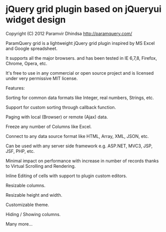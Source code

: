 jQuery grid plugin based on jQueryui widget design
==================================================
Copyright (C) 2012 Paramvir Dhindsa
http://paramquery.com/

ParamQuery grid is a lightweight jQuery grid plugin inspired by MS Excel and Google spreadsheet. 

It supports all the major browsers. and has been tested in IE 6,7,8, Firefox, Chrome, Opera, etc. 

It's free to use in any commercial or open source project and is licensed under very permissive MIT license.
 

Features:


Sorting for common data formats like Integer, real numbers, Strings, etc.

Support for custom sorting through callback function.

Paging with local (Browser) or remote (Ajax) data.

Freeze any number of Columns like Excel.

Connect to any data source format like HTML, Array, XML, JSON, etc.

Can be used with any server side framework e.g. ASP.NET, MVC3, JSP, JSF, PHP, etc.

Minimal impact on performance with increase in number of records thanks to Virtual Scrolling and Rendering.

Inline Editing of cells with support to plugin custom editors.

Resizable columns.

Resizable height and width.

Customizable theme.

Hiding / Showing columns.

Many more...
